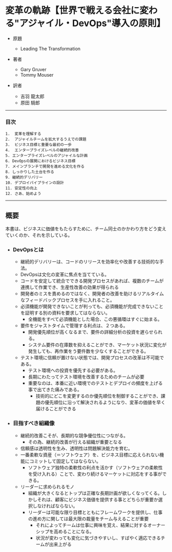 # 変革の軌跡【世界で戦える会社に変わる"アジャイル・DevOps"導入の原則】

- 原題
    - Leading The Transformation
    
- 著者
    - Gary Gruver
    - Tommy Mouser
    
- 訳者
    - 吉羽 龍太郎
    - 原田 騎郎

---
### 目次

    1.  変革を理解する
    2.  アジャイルチームを拡大するうえでの課題
    3.  ビジネス目標と重要な最初の一歩
    4.  エンタープライズレベルの継続的改善
    5. エンタープライズレベルのアジャイルな計画
    6. DevOpsの展開におけるビジネス目標
    7. メインブランチで開発を進める文化を作る
    8. しっかりした土台を作る
    9. 継続的デリバリー
    10. デプロイパイプラインの設計
    11. 安定性の向上
    12. さあ、始めよう
    
   
---
## 概要

本書は、ビジネスに価値をもたらすために、チーム同士のかかわり方をどう変えていくのか、それを示している。

- ### DevOpsとは
    - 継続的デリバリーは、コードのリリースを効率化や改善する技術的な手法。
    - DevOpsは文化の変革に焦点を当てている。
    - コードを安定して統合でできる開発プロセスがあれば、複数のチームが連携して作業でき、生産性改善の効果が得られる
    - 開発者のミスを責めるのではなく、開発者の改善を助けるリアルタイムなフィードバックプロセスを手に入れること。
    - 必須機能が開発できないことが判っても、必須機能が完成できないことを証明する別の資料を要求してはならない。
        - 全機能をすべて必須機能とした場合、この悪循環はすぐに始まる。
    - 要件をジャストタイムで管理する利点は、２つある。
        - 開発優先順位が高くなるまで、要件の詳細分析の投資を遅らせられる。
        - システム要件の在庫数を抑えることができ、マーケット状況に変化が発生しても、再作業をう要件数を少なくすることができる。        
    - テスト環境に信頼が置けない状態では、開発プロセスの改革は不可能である。
        - テスト環境への投資を優先する必要がある。
        - 長期にわたってテスト環境を改善するためのチームが必要
        - 重要なのは、本番に近い環境でのテストとデプロイの頻度を上げる事で出てきた痛みである。
            - 技術的にどこを変更するのか優先順位を制御することができ、課題の優先順位に沿って解決されるようになり、変革の価値を早く届けることができる


- ### 目指すべき組織像
    - 継続的改善こそが、長期的な競争優位性につながる。
        - その為、継続的改善が行える組織が重要となる        
    - 信頼感は透明性を生み、透明性は問題解決能力を育む。
    - 一番柔軟な資産（＝ソフトウェア）を、ビジネス目標に応えられない機能にコミットして固定してはならない。
        - ソフトウェア独特の柔軟性の利点を活かす（ソフトウェアの柔軟性を受け入れる）ことで、変わり続けるマーケットに対応をする事ができる。
    - リーダーに求められるモノ
        - 組織が大きくなるとトップは正確な長期計画が欲しくなってくる。しかしそれは、顧客にビジネス価値を提供する事とどちらが重要か選択しなければならない。
        - リーダーは可能な限り目標とともにフレームワークを提供し、仕事の進め方に関しては最大限の裁量をチーム与えることが重要
            - それによってチームは仕事に興味を覚え、結果に対するオーナーシップを高めることになる。
            - 状況が変わっても変化に気づきやすいし、すばやく適応できるチームが出来上がる



